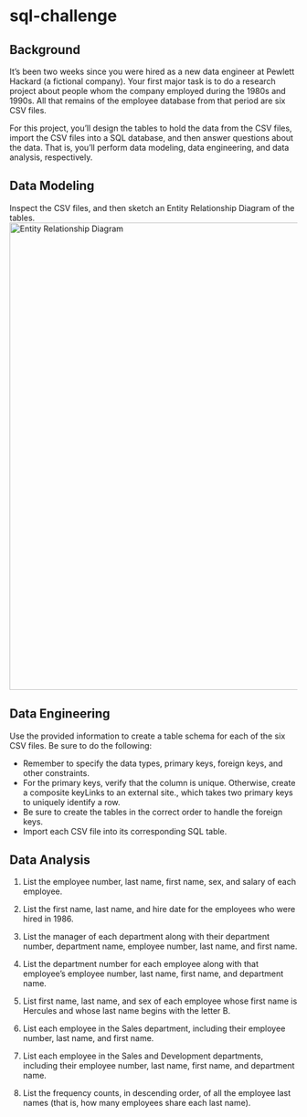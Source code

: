 # sql-challenge

## Background
It’s been two weeks since you were hired as a new data engineer at Pewlett Hackard (a fictional company). Your first major task is to do a research project about people whom the company employed during the 1980s and 1990s. All that remains of the employee database from that period are six CSV files.

For this project, you’ll design the tables to hold the data from the CSV files, import the CSV files into a SQL database, and then answer questions about the data. That is, you’ll perform data modeling, data engineering, and data analysis, respectively.

## Data Modeling
Inspect the CSV files, and then sketch an Entity Relationship Diagram of the tables. 
<img width="818" alt="Entity Relationship Diagram" src="https://user-images.githubusercontent.com/118202453/222193116-d3faf4da-f91d-40e2-83ed-60970d3731a2.PNG">


## Data Engineering
Use the provided information to create a table schema for each of the six CSV files. Be sure to do the following:

   - Remember to specify the data types, primary keys, foreign keys, and other constraints.
   - For the primary keys, verify that the column is unique. Otherwise, create a composite keyLinks to an external site., which takes two primary keys to uniquely identify a row.
   - Be sure to create the tables in the correct order to handle the foreign keys.
   - Import each CSV file into its corresponding SQL table.

## Data Analysis

1. List the employee number, last name, first name, sex, and salary of each employee.

2. List the first name, last name, and hire date for the employees who were hired in 1986.

3. List the manager of each department along with their department number, department name, employee number, last name, and first name.

4. List the department number for each employee along with that employee’s employee number, last name, first name, and department name.

5. List first name, last name, and sex of each employee whose first name is Hercules and whose last name begins with the letter B.

6. List each employee in the Sales department, including their employee number, last name, and first name.

7. List each employee in the Sales and Development departments, including their employee number, last name, first name, and department name.

8. List the frequency counts, in descending order, of all the employee last names (that is, how many employees share each last name).
